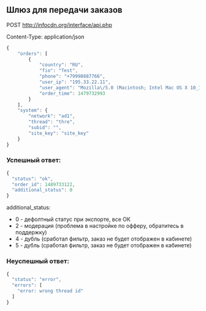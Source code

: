 ## Шлюз для передачи заказов


POST http://infocdn.org/interface/api.php

Content-Type: application/json

```javascript
{
    "orders": [
        {
            "country": "RU",
            "fio": "Test",
            "phone": "+79998887766",
            "user_ip": "195.33.22.11",
            "user_agent": "Mozilla\/5.0 (Macintosh; Intel Mac OS X 10_12_1) AppleWebKit\/537.36 (KHTML, like Gecko) Chrome\/54.0.2840.98 Safari\/537.36",
            "order_time": 1479732993
        }
    ],
    "system": {
        "network": "ad1",
        "thread": "thre",
        "subid": "",
        "site_key": "site_key"
    }
}
```



### Успешный ответ:
```javascript
{
  "status": "ok",
  "order_id": 1489733122,
  "additional_status": 0
}
```

additional_status:
* 0 - дефолтный статус при экспорте, все ОК
* 2 - модерация (проблема в настройке по офферу, обратитесь в поддержку)
* 4 - дубль (сработал фильтр, заказ не будет отображен в кабинете)
* 5 - дубль (сработал фильтр, заказ не будет отображен в кабинете)








### Неуспешный ответ:

```javascript
{
  "status": "error",
  "errors": [
    "error: wrong thread id"
  ]
}
```

